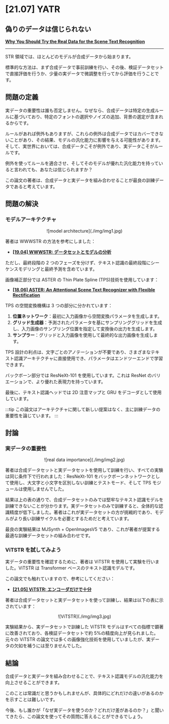 # [21.07] YATR

## 偽りのデータは信じられない

[**Why You Should Try the Real Data for the Scene Text Recognition**](https://arxiv.org/abs/2107.13938)

---

STR 領域では、ほとんどのモデルが合成データから始まります。

標準的な方法は、まず合成データで事前訓練を行い、その後、検証データセットで直接評価を行うか、少量の実データで微調整を行ってから評価を行うことです。

## 問題の定義

実データの重要性は誰も否定しません。なぜなら、合成データは特定の生成ルールに基づいており、特定のフォントの選択やノイズの追加、背景の選定が含まれるからです。

ルールがあれば例外もありますが、これらの例外は合成データではカバーできないことがあり、その結果、モデルの汎化能力に影響を与える可能性があります。そして、実世界においては、合成データこそが例外であり、実データこそがルールです。

例外を使ってルールを適合させ、そしてそのモデルが優れた汎化能力を持っていると言われても、あなたは信じられますか？

この論文の著者は、合成データと実データを組み合わせることが最良の訓練データであると考えています。

## 問題の解決

### モデルアーキテクチャ

<div align="center">
<figure style={{"width": "80%"}}>
![model architecture](./img/img1.jpg)
</figure>
</div>

著者は WWWSTR の方法を参考にしました：

- [**[19.04] WWWSTR: データセットとモデルの分析**](../1904-wwwstr/index.md)

ただし、最終段階の 2 つのフェーズを分けず、テキスト認識の最終段階にシーケンスモデリングと最終予測を含めています。

画像補正部分では ASTER の Thin Plate Spline (TPS)技術を使用しています：

- [**[18.06] ASTER: An Attentional Scene Text Recognizer with Flexible Rectification**](https://ieeexplore.ieee.org/document/8395027)

TPS の空間変換機構は 3 つの部分に分かれています：

1. **位置ネットワーク**：最初に入力画像から空間変換パラメータを生成します。
2. **グリッド生成器**：予測されたパラメータを基にサンプリンググリッドを生成し、入力画像のサンプリング位置を指定して変換後の出力を生成します。
3. **サンプラー**：グリッドと入力画像を使用して最終的な出力画像を生成します。

TPS 設計の利点は、文字ごとのアノテーションが不要であり、さまざまなテキスト認識アーキテクチャに直接使用でき、パラメータはエンドツーエンドで学習できます。

バックボーン部分では ResNeXt-101 を使用しています。これは ResNet のバリエーションで、より優れた表現力を持っています。

最後に、テキスト認識ヘッドでは 2D 注意マップと GRU をデコーダとして使用しています。

:::tip
この論文はアーキテクチャに関して新しい提案はなく、主に訓練データの重要性を論じています。
:::

## 討論

### 実データの重要性

<div align="center">
<figure style={{"width": "80%"}}>
![real data importance](./img/img2.jpg)
</figure>
</div>

著者は合成データセットと実データセットを使用して訓練を行い、すべての実験は同じ条件下で行われました：ResNeXt-101 をバックボーンネットワークとして使用し、大文字と小文字を区別しない訓練とテストモード、そして TPS モジュールは使用しませんでした。

結果は上の表の通りで、合成データセットのみでは堅牢なテキスト認識モデルを訓練できないことが分かります。実データセットのみで訓練すると、全体的な認識精度が低下しました。著者はこれが実データセットの方が挑戦的であり、モデルがより長い訓練サイクルを必要とするためだと考えています。

最良の実験結果は MJSynth + OpenImagesV5 であり、これが著者が提案する最適な訓練データセットの組み合わせです。

### ViTSTR を試してみよう

実データの重要性を確認するために、著者は ViTSTR を使用して実験を行いました。ViTSTR は Transformer ベースのテキスト認識モデルです。

この論文でも触れていますので、参考にしてください：

- [**[21.05] ViTSTR: エンコーダだけで十分**](../2105-vitstr/index.md)

著者は合成データセットと実データセットを使って訓練し、結果は以下の表に示されています：

<div align="center">
<figure style={{"width": "80%"}}>
![ViTSTR](./img/img3.jpg)
</figure>
</div>

実験結果から、実データセットで訓練した ViTSTR モデルはすべての指標で顕著に改善されており、各検証データセットで約 5%の精度向上が見られました。元々の ViTSTR の論文では多くの画像強化技術を使用していましたが、実データの欠如を補うには至りませんでした。

## 結論

合成データと実データを組み合わせることで、テキスト認識モデルの汎化能力を向上させることができます。

このことは常識だと思うかもしれませんが、具体的にどれだけの違いがあるのかを示すことは難しいです。

今後、もし誰かが「なぜ実データを使うのか？どれだけ差があるのか？」と聞いてきたら、この論文を使ってその質問に答えることができるでしょう。
